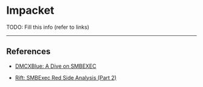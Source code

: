 # Impacket

TODO: Fill this info (refer to links)

---
## References

- [DMCXBlue: A Dive on SMBEXEC](https://dmcxblue.net/2021/02/20/a-dive-on-smbexec/)

- [Rift: SMBExec Red Side Analysis (Part 2)](https://rift.stacktitan.com/smbexec_part2/)